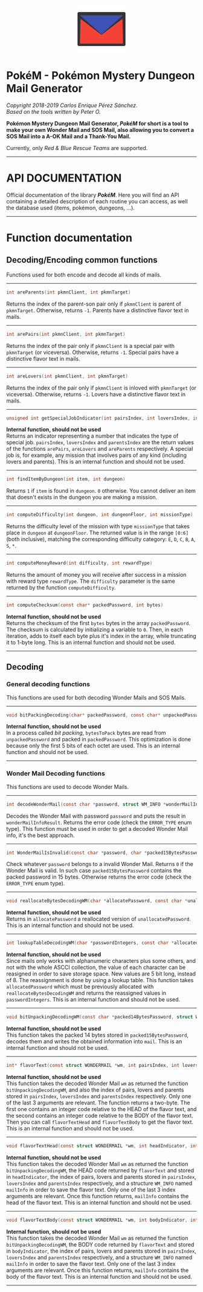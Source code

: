<p align="center"><img src=res/images/png/pokem_128.png></p>  

# PokéM - Pokémon Mystery Dungeon Mail Generator

*Copyright 2018-2019 Carlos Enrique Pérez Sánchez.*  
*Based on the tools written by Peter O.*

**Pokémon Mystery Dungeon Mail Generator, *PokéM* for short is a tool to make your own Wonder Mail and SOS Mail, also allowing you to convert a SOS Mail into a A-OK Mail and a Thank-You Mail.**  

Currently, only *Red & Blue Rescue Teams* are supported.

-----------------------------------------------------------------------------------------------------------------------------------

# API DOCUMENTATION

Official documentation of the library ***PokéM***. Here you will find an API containing a detailed description of each routine you can access, as well the database used (items, pokémon, dungeons, ...).

-----------------------------------------------------------------------------------------------------------------------------------

# Function documentation

## Decoding/Encoding common functions  
Functions used for both encode and decode all kinds of mails.

----------  

```c
int areParents(int pkmnClient, int pkmnTarget)
```  
Returns the index of the parent-son pair only if `pkmnClient` is parent of `pkmnTarget`. Otherwise, returns `-1`. Parents have a distinctive flavor text in mails.  

----------  


```c
int arePairs(int pkmnClient, int pkmnTarget)
```  
Returns the index of the pair only if `pkmnClient` is a special pair with `pkmnTarget` (or viceversa). Otherwise, returns `-1`. Special pairs have a distinctive flavor text in mails.  

----------  


```c
int areLovers(int pkmnClient, int pkmnTarget)
```  
Returns the index of the pair only if `pkmnClient` is inloved with `pkmnTarget` (or viceversa). Otherwise, returns `-1`. Lovers have a distinctive flavor text in mails.  

----------  


```c
unsigned int getSpecialJobIndicator(int pairsIndex, int loversIndex, int parentsIndex)
```  
**Internal function, should not be used**  
Returns an indicator representing a number that indicates the type of special job. `pairsIndex`, `loversIndex` and `parentsIndex` are the return values of the functions `arePairs`, `areLovers` and `areParents` respectively. A special job is, for example, any mission that involves pairs of any kind (including lovers and parents). This is an internal function and should not be used.  

----------  


```c
int findItemByDungeon(int item, int dungeon)
```  
Returns `1` if `item` is found in `dungeon`. `0` otherwise. You cannot deliver an item that doesn't exists in the dungeon you are making a mission.  

----------  


```c
int computeDifficulty(int dungeon, int dungeonFloor, int missionType)
```  
Returns the difficulty level of the mission with type `missionType` that takes place in `dungeon` at `dungeonFloor`. The returned value is in the range `[0:6]` (both inclusive), matching the corresponding difficulty category: `E`, `D`, `C`, `B`, `A`, `S`, `*`.  

----------  


```c
int computeMoneyReward(int difficulty, int rewardType)
```  
Returns the amount of money you will receive after success in a mission with reward type `rewardType`. The `difficulty` parameter is the same returned by the function `computeDifficulty`.  

----------  


```c
int computeChecksum(const char* packedPassword, int bytes)
```  
**Internal function, should not be used**  
Returns the checksum of the first `bytes` bytes in the array `packedPassword`. The checksum is calculated by initializing a variable to `0`. Then, in each iteration, adds to itself each byte plus it's index in the array, while truncating it to 1-byte long. This is an internal function and should not be used.  

----------  


## Decoding

### General decoding functions  
This functions are used for both decoding Wonder Mails and SOS Mails.

----------  

```c
void bitPackingDecoding(char* packedPassword, const char* unpackedPassword, int bytesToPack)
```  
**Internal function, should not be used**  
In a process called *bit packing*, `bytesToPack` bytes are read from `unpackedPassword` and packed in `packedPassword`. This optimization is done because only the first 5 bits of each octet are used. This is an internal function and should not be used.  

----------  

### Wonder Mail Decoding functions  
This functions are used to decode Wonder Mails.

----------  

```c
int decodeWonderMail(const char *password, struct WM_INFO *wonderMailInfoResult)
```  
Decodes the Wonder Mail with password `password` and puts the result in `wonderMailInfoResult`. Returns the error code (check the `ERROR_TYPE` enum type). This function must be used in order to get a decoded Wonder Mail info, it's the best approach.  

----------  

```c
int WonderMailIsInvalid(const char *password, char *packed15BytesPassword)
```  
Check whatever `password` belongs to a invalid Wonder Mail. Returns `0` if the Wonder Mail is valid. In such case `packed15BytesPassword` contains the packed password in 15 bytes. Otherwise returns the error code (check the `ERROR_TYPE` enum type).  

----------  

```c
void reallocateBytesDecodingWM(char *allocatePassword, const char *unallocatedPassword)
```  
**Internal function, should not be used**  
Returns in `allocatePassword` a reallocated version of `unallocatedPassword`. This is an internal function and should not be used.  

----------  

```c
int lookupTableDecodingWM(char *passwordIntegers, const char *allocatedPassword)
```  
**Internal function, should not be used**  
Since mails only works with alphanumeric characters plus some others, and not with the whole ASCCI collection, the value of each character can be reasigned in order to save storage space. New values are 5 bit long, instead of 8. The reassignment is done by using a lookup table. This function takes `allocatedPassword` which must be previously allocated with `reallocateBytesDecodingWM` and returns the reassigned values in `passwordIntegers`. This is an internal function and should not be used.  

----------  

```c
void bitUnpackingDecodingWM(const char *packed14BytesPassword, struct WONDERMAIL* mail)
```  
**Internal function, should not be used**  
This function takes the packed 14 bytes stored in `packed15BytesPassword`, decodes them and writes the obtained information into `mail`. This is an internal function and should not be used.  

----------  

```c
int* flavorText(const struct WONDERMAIL *wm, int pairsIndex, int loversIndex, int parentsIndex)
```  
**Internal function, should not be used**  
This function takes the decoded Wonder Mail `wm` as returned the function `bitUnpackingDecodingWM`, and also the index of pairs, lovers and parents stored in `pairsIndex`, `loversIndex` and `parentsIndex` respectively. Only one of the last 3 arguments are relevant. The function returns a two-byte. The first one contains an integer code relative to the HEAD of the flavor text, and the second contains an integer code relative to the BODY of the flavor text. Then you can call `flavorTextHead` and `flavorTextBody` to get the flavor text. This is an internal function and should not be used.  

----------  

```c
void flavorTextHead(const struct WONDERMAIL *wm, int headIndicator, int pairsIndex, int loversIndex, int parentsIndex, struct WM_INFO *mailInfo)
```  
**Internal function, should not be used**  
This function takes the decoded Wonder Mail `wm` as returned the function `bitUnpackingDecodingWM`, the HEAD code returned by `flavorText` and stored in `headIndicator`, the index of pairs, lovers and parents stored in `pairsIndex`, `loversIndex` and `parentsIndex` respectively, and a structure `WM_INFO` named `mailInfo` in order to save the flavor text. Only one of the last 3 index arguments are relevant. Once this function returns, `mailInfo` contains the head of the flavor text. This is an internal function and should not be used.  

----------  

```c
void flavorTextBody(const struct WONDERMAIL *wm, int bodyIndicator, int pairsIndex, int loversIndex, int parentsIndex, struct WM_INFO *mailInfo)
```  
**Internal function, should not be used**  
This function takes the decoded Wonder Mail `wm` as returned the function `bitUnpackingDecodingWM`, the BODY code returned by `flavorText` and stored in `bodyIndicator`, the index of pairs, lovers and parents stored in `pairsIndex`, `loversIndex` and `parentsIndex` respectively, and a structure `WM_INFO` named `mailInfo` in order to save the flavor text. Only one of the last 3 index arguments are relevant. Once this function returns, `mailInfo` contains the body of the flavor text. This is an internal function and should not be used.  

----------  
